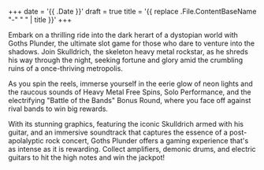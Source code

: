 +++
date = '{{ .Date }}'
draft = true
title = '{{ replace .File.ContentBaseName "-" " " | title }}'
+++



Embark on a thrilling ride into the dark herart of a dystopian world with Goths Plunder, the ultimate slot game for those who dare to venture into the shadows. Join Skulldrich, the skeleton heavy metal rockstar, as he shreds his way through the night, seeking fortune and glory amid the crumbling ruins of a once-thriving metropolis.

As you spin the reels, immerse yourself in the eerie glow of neon lights and the raucous sounds of Heavy Metal Free Spins, Solo Performance, and the electrifying "Battle of the Bands" Bonus Round, where you face off against rival bands to win big rewards.

With its stunning graphics, featuring the iconic Skulldrich armed with his guitar, and an immersive soundtrack that captures the essence of a post-apolalyptic rock concert, Goths Plunder offers a gaming experience that's as intense as it is rewarding. Collect amplifiers, demonic drums, and electric guitars to hit the high notes and win the jackpot!